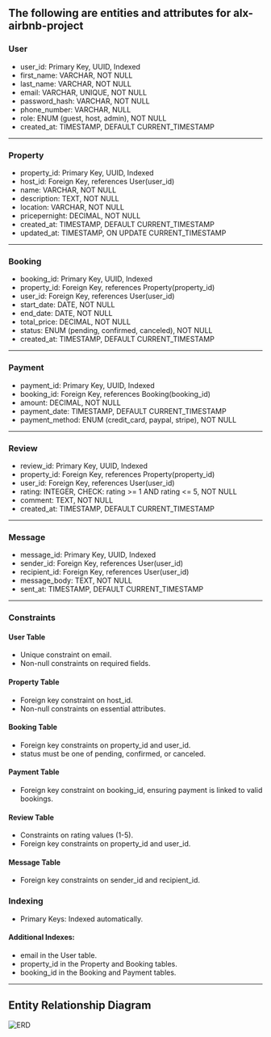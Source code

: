 ## The following are entities and attributes for alx-airbnb-project

### User
- user_id: Primary Key, UUID, Indexed
- first_name: VARCHAR, NOT NULL
- last_name: VARCHAR, NOT NULL
- email: VARCHAR, UNIQUE, NOT NULL
- password_hash: VARCHAR, NOT NULL
- phone_number: VARCHAR, NULL
- role: ENUM (guest, host, admin), NOT NULL
- created_at: TIMESTAMP, DEFAULT CURRENT_TIMESTAMP
---

### Property
- property_id: Primary Key, UUID, Indexed
- host_id: Foreign Key, references User(user_id)
- name: VARCHAR, NOT NULL
- description: TEXT, NOT NULL
- location: VARCHAR, NOT NULL
- pricepernight: DECIMAL, NOT NULL
- created_at: TIMESTAMP, DEFAULT CURRENT_TIMESTAMP
- updated_at: TIMESTAMP, ON UPDATE CURRENT_TIMESTAMP
---

### Booking
- booking_id: Primary Key, UUID, Indexed
- property_id: Foreign Key, references Property(property_id)
- user_id: Foreign Key, references User(user_id)
- start_date: DATE, NOT NULL
- end_date: DATE, NOT NULL
- total_price: DECIMAL, NOT NULL
- status: ENUM (pending, confirmed, canceled), NOT NULL
- created_at: TIMESTAMP, DEFAULT CURRENT_TIMESTAMP
---

### Payment
- payment_id: Primary Key, UUID, Indexed
- booking_id: Foreign Key, references Booking(booking_id)
- amount: DECIMAL, NOT NULL
- payment_date: TIMESTAMP, DEFAULT CURRENT_TIMESTAMP
- payment_method: ENUM (credit_card, paypal, stripe), NOT NULL
---

### Review
- review_id: Primary Key, UUID, Indexed
- property_id: Foreign Key, references Property(property_id)
- user_id: Foreign Key, references User(user_id)
- rating: INTEGER, CHECK: rating >= 1 AND rating <= 5, NOT NULL
- comment: TEXT, NOT NULL
- created_at: TIMESTAMP, DEFAULT CURRENT_TIMESTAMP
---

### Message
- message_id: Primary Key, UUID, Indexed
- sender_id: Foreign Key, references User(user_id)
- recipient_id: Foreign Key, references User(user_id)
- message_body: TEXT, NOT NULL
- sent_at: TIMESTAMP, DEFAULT CURRENT_TIMESTAMP
---

### Constraints
#### User Table
- Unique constraint on email.
- Non-null constraints on required fields.

#### Property Table
- Foreign key constraint on host_id.
- Non-null constraints on essential attributes.

#### Booking Table
- Foreign key constraints on property_id and user_id.
- status must be one of pending, confirmed, or canceled.

#### Payment Table
- Foreign key constraint on booking_id, ensuring payment is linked to valid bookings.

#### Review Table
- Constraints on rating values (1-5).
- Foreign key constraints on property_id and user_id.

#### Message Table
- Foreign key constraints on sender_id and recipient_id.

### Indexing
- Primary Keys: Indexed automatically.

#### Additional Indexes:
- email in the User table.
- property_id in the Property and Booking tables.
- booking_id in the Booking and Payment tables.


---
## Entity Relationship Diagram
![ERD](https://drive.google.com/uc?export=view&id=1_rO0WBfAqjTKDVbe3daTKDzdpeLILaQs)
